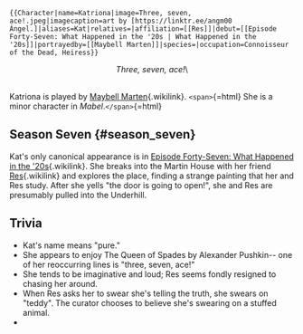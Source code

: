 ```{=mediawiki}
{{Character|name=Katriona|image=Three, seven, ace!.jpeg|imagecaption=art by [https://linktr.ee/angm00 Ángel.]|aliases=Kat|relatives=|affiliation=[[Res]]|debut=[[Episode Forty-Seven: What Happened in the '20s | What Happened in the '20s]]|portrayedby=[[Maybell Marten]]|species=|occupation=Connoisseur of the Dead, Heiress}}
```
<center>

*Three, seven, ace!*\

</center>

\
Katriona is played by [Maybell
Marten](Maybell_Marten "Maybell Marten"){.wikilink}. `<span>`{=html} She
is a minor character in *Mabel*.`</span>`{=html}

## Season Seven {#season_seven}

Kat\'s only canonical appearance is in [Episode Forty-Seven: What
Happened in the
\'20s](Episode_Forty-Seven:_What_Happened_in_the_'20s "Episode Forty-Seven: What Happened in the '20s"){.wikilink}.
She breaks into the Martin House with her friend
[Res](Res "Res"){.wikilink} and explores the place, finding a strange
painting that her and Res study. After she yells \"the door is going to
open!\", she and Res are presumably pulled into the Underhill.

## Trivia

- Kat\'s name means \"pure.\"
- She appears to enjoy The Queen of Spades by Alexander Pushkin\-- one
  of her reoccurring lines is \"three, seven, ace!\"
- She tends to be imaginative and loud; Res seems fondly resigned to
  chasing her around.
- When Res asks her to swear she\'s telling the truth, she swears on
  \"teddy\". The curator chooses to believe she\'s swearing on a stuffed
  animal.
- 

<references />
